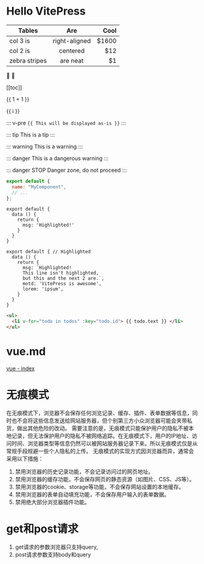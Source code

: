 # Hello VitePress

| Tables        |      Are      |  Cool |
| ------------- | :-----------: | ----: |
| col 3 is      | right-aligned | $1600 |
| col 2 is      |   centered    |   $12 |
| zebra stripes |   are neat    |    $1 |

:tada: :100:

[[toc]]

{{ 1 + 1 }}

<span v-for="i in 3">{{ i }} </span>

::: v-pre
`{{ This will be displayed as-is }}`
:::

<test></test>

<script setup>
import test from './../components/test.vue'
</script>

<!-- ---
{ "title": "Hello vue", "editLink": true, "sidebar": true }
--- -->

<!-- # {{ $frontmatter.title }} -->

::: tip
This is a tip
:::

::: warning
This is a warning
:::

::: danger
This is a dangerous warning
:::

::: danger STOP
Danger zone, do not proceed
:::

```js
export default {
  name: "MyComponent",
  // ...
};
```

```js{4}
export default {
  data () {
    return {
      msg: 'Highlighted!'
    }
  }
}
```

```js{1,4,6-7}
export default { // Highlighted
  data () {
    return {
      msg: `Highlighted!
      This line isn't highlighted,
      but this and the next 2 are.`,
      motd: 'VitePress is awesome',
      lorem: 'ipsum',
    }
  }
}
```

```html
<ul>
  <li v-for="todo in todos" :key="todo.id"> {{ todo.text }} </li>
</ul>
```
# vue.md
[vue - index](./vue/index.md) <!-- 跳转到 vue 文件夹的 index.html-->


# 无痕模式
在无痕模式下，浏览器不会保存任何浏览记录、缓存、插件、表单数据等信息，同时也不会将这些信息发送给网站服务器，但个别第三方小众浏览器可能会夹带私货，做出其他危险的改动。
需要注意的是，无痕模式只能保护用户的隐私不被本地记录，但无法保护用户的隐私不被网络追踪。在无痕模式下，用户的IP地址、访问时间、浏览器类型等信息仍然可以被网站服务器记录下来。所以无痕模式仅是从常规手段规避一些个人隐私的上传。
无痕模式的实现方式因浏览器而异，通常会采用以下措施：

1. 禁用浏览器的历史记录功能，不会记录访问过的网页地址。
2. 禁用浏览器的缓存功能，不会保存网页的静态资源（如图片、CSS、JS等）。
3. 禁用浏览器的cookie、storage等功能，不会保存网站设置的本地缓存。
4. 禁用浏览器的表单自动填充功能，不会保存用户输入的表单数据。
5. 禁用绝大部分浏览器插件功能。

# get和post请求
1. get请求的参数浏览器只支持query,
2. post请求参数支持body和query
